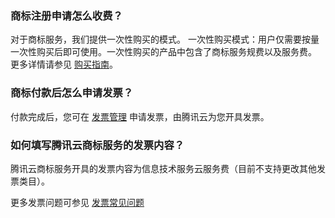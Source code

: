 ### 商标注册申请怎么收费？
对于商标服务，我们提供一次性购买的模式。
一次性购买模式：用户仅需要按量一次性购买后即可使用。一次性购买的产品中包含了商标服务规费以及服务费。
更多详情请参见 [购买指南](https://cloud.tencent.com/document/product/1145/38948)。

### 商标付款后怎么申请发票？
付款完成后，您可在 [发票管理](https://console.cloud.tencent.com/account/invoice) 申请发票，由腾讯云为您开具发票。

### 如何填写腾讯云商标服务的发票内容？
腾讯云商标服务开具的发票内容为信息技术服务云服务费（目前不支持更改其他发票类目）。

更多发票问题可参见 [发票常见问题](https://cloud.tencent.com/document/product/555/7718)
